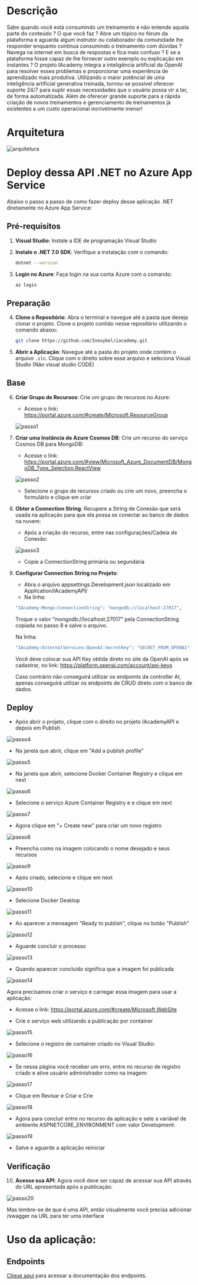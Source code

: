 # Descrição

Sabe quando você está consumindo um treinamento e não entende aquela parte do conteúdo ? O que você faz ? Abre um tópico no fórum da plataforma e aguarda algum instrutor ou colaborador da comunidade lhe responder enquanto continua consumindo o treinamento com dúvidas ? Navega na internet em busca de respostas e fica mais confuso ? E se a plataforma fosse capaz de lhe fornecer outro exemplo ou explicação em instantes ?
O projeto IAcademy integra a inteligência artificial da OpenAI para resolver esses problemas e proporcionar uma experiência de aprendizado mais produtiva. Utilizando o maior potêncial de uma inteligência artificial generativa treinada, tornou-se possível oferecer suporte 24/7 para suplir essas necessidades que o usuário possa vir a ter, de forma automatizada. Além de oferecer grande suporte para a rápida criação de novos treinamentos e gerenciamento de treinamentos já existentes a um custo operacional incrivelmente menor!

# Arquitetura

![arquitetura](./docs/architecture.png)

# Deploy dessa API .NET no Azure App Service

Abaixo o passo a passo de como fazer deploy desse aplicação .NET diretamente no Azure App Service:

## Pré-requisitos

1. **Visual Studio**: Instale a IDE de programação Visual Studio

2. **Instale o .NET 7.0 SDK**: Verifique a instalação com o comando:
   ```sh
   dotnet --version
   ```

3. **Login no Azure**: Faça login na sua conta Azure com o comando:
   ```sh
   az login
   ```

## Preparação

4. **Clone o Repositório**: Abra o terminal e navegue até a pasta que deseja clonar o projeto. Clone o projeto contido nesse repositório utilizando o comando abaixo:
	```sh
	git clone https://github.com/Inoxybel/iacademy.git
	```

5. **Abrir a Aplicação**: Navegue até a pasta do projeto onde contém o arquivo `.sln`. Clique com o direito sobre esse arquivo e seleciona Visual Studio (Não visual studio CODE)
   
## Base

6. **Criar Grupo de Recursos**: Crie um grupo de recursos no Azure:
   - Acesse o link: https://portal.azure.com/#create/Microsoft.ResourceGroup
   
   ![passo1](./docs/steps_readme/1.png)
   
7. **Criar uma Instância do Azure Cosmos DB**: Crie um recurso do serviço Cosmos DB para MongoDB:
   - Acesse o link: https://portal.azure.com/#view/Microsoft_Azure_DocumentDB/MongoDB_Type_Selection.ReactView
   
   ![passo2](./docs/steps_readme/2.png)
   
   - Selecione o grupo de recursos criado ou crie um novo, preencha o formulário e clique em criar
   
8. **Obter a Connection String**: Recupere a String de Conexão que será usada na aplicação para que ela possa se conectar ao banco de dados na nuvem:
   - Após a criação do recurso, entre nas configurações/Cadeia de Conexão:
   
   ![passo3](./docs/steps_readme/3.png)
   
   - Copie a ConnectionString primária ou segundária

9. **Configurar Connection String no Projeto**: 
   - Abra o arquivo appsettings.Development.json localizado em Application/IAcademyAPI/
   - Na linha:
   ```sh
   "IAcademy:Mongo:ConnectionString": "mongodb://localhost:27017",
   ```

   Troque o valor "mongodb://localhost:27017" pela ConnectionString copiada no passo 8 e salve o arquivo.

   Na linha:
   ```sh
   "IAcademy:ExternalServices:OpenAI:SecretKey": "SECRET_FROM_OPENAI"
   ```
   
   Você deve colocar sua API Key obtida direto no site da OpenAI após se cadastrar, no link: https://platform.openai.com/account/api-keys

   Caso contrário não conseguirá utilizar os endpoints da controller AI, apenas conseguirá utilizar os endpoints de CRUD direto com o banco de dados.

## Deploy
- Após abrir o projeto, clique com o direito no projeto IAcademyAPI e depois em Publish

![passo4](./docs/steps_readme/4.png)

- Na janela que abrir, clique em "Add a publish  profile"

![passo5](./docs/steps_readme/5.png)

- Na janela que abrir, selecione Docker Container Registry e clique em next

![passo6](./docs/steps_readme/6.png)

- Selecione o serviço Azure Container Registry e e clique em next

![passo7](./docs/steps_readme/7.png)

- Agora clique em "+ Create new" para criar um novo  registro

![passo8](./docs/steps_readme/8.png)

- Preencha como na imagem colocando o nome desejado e seus recursos

![passo9](./docs/steps_readme/9.png)

- Após criado, selecione e clique em next

![passo10](./docs/steps_readme/10.png)

- Selecione Docker Desktop

![passo11](./docs/steps_readme/11.png)

- Ao aparecer a mensagem "Ready to publish", clique no botão "Publish"

![passo12](./docs/steps_readme/12.png)

- Aguarde concluir o processo

![passo13](./docs/steps_readme/13.png)

- Quando aparecer concluído significa que a imagem foi publicada

![passo14](./docs/steps_readme/14.png)

Agora precisamos criar o serviço e carregar essa imagem para usar a aplicação:

- Acesse o link: https://portal.azure.com/#create/Microsoft.WebSite

- Crie o serviço web utilizando a publicação por container

![passo15](./docs/steps_readme/15.png)

- Selecione o registro de container criado no Visual Studio:

![passo16](./docs/steps_readme/16.png)

- Se nessa página você receber um erro, entre no recurso de registro criado e ative usuário administrador como na imagem:

![passo17](./docs/steps_readme/17.png)

- Clique em Revisar e Criar e Crie

![passo18](./docs/steps_readme/18.png)

- Agora para concluir entre no recurso da aplicação e sete a variável de ambiente ASPNETCORE_ENVIRONMENT com valor Development:

![passo19](./docs/steps_readme/189.png)

- Salve e aguarde a aplicação reiniciar


## Verificação

10. **Acesse sua API**: Agora você deve ser capaz de acessar sua API através do URL apresentada após a publicação:
   
   ![passo20](./docs/steps_readme/20.png)
   
   Mas lembre-se de que é uma API, então visualmente você precisa adicionar /swagger na URL para ter uma interface

# Uso da aplicação:

## Endpoints

[Clique aqui](./docs/Endpoints_readme.md) para acessar a documentação dos endpoints.

